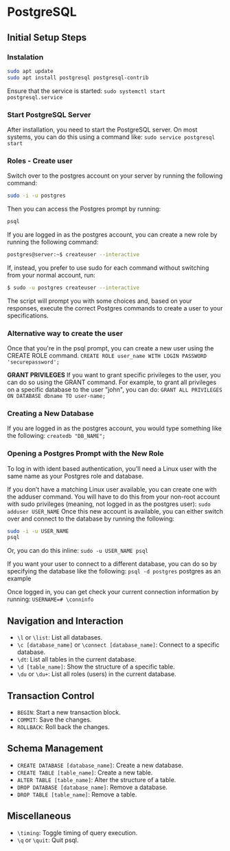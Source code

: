 # PostgreSQL

## Initial Setup Steps

### Instalation
```bash
sudo apt update
sudo apt install postgresql postgresql-contrib
```
Ensure that the service is started:
`sudo systemctl start postgresql.service`

### Start PostgreSQL Server 
After installation, you need to start the PostgreSQL server. On most systems, you can do this using a command like:
`sudo service postgresql start`

### Roles - Create user
Switch over to the postgres account on your server by running the following command: 
```bash
sudo -i -u postgres
```
Then you can access the Postgres prompt by running:
```bash
psql
```
If you are logged in as the postgres account, you can create a new role by running the following command:
```bash
postgres@server:~$ createuser --interactive
```
If, instead, you prefer to use sudo for each command without switching from your normal account, run:
```bash
$ sudo -u postgres createuser --interactive
```
The script will prompt you with some choices and, based on your responses, execute the correct Postgres commands to create a user to your specifications.

### Alternative way to create the user
Once that you're in the psql prompt, you can create a new user using the CREATE ROLE command.
`CREATE ROLE user_name WITH LOGIN PASSWORD 'securepassword';`

**GRANT PRIVILEGES**
If you want to grant specific privileges to the user, you can do so using the GRANT command. For example, to grant all privileges on a specific database to the user "john", you can do:
`GRANT ALL PRIVILEGES ON DATABASE dbname TO user-name;`

### Creating a New Database
If you are logged in as the postgres account, you would type something like the following:
`createdb "DB_NAME";`

### Opening a Postgres Prompt with the New Role
To log in with ident based authentication, you’ll need a Linux user with the same name as your Postgres role and database.

If you don’t have a matching Linux user available, you can create one with the adduser command. You will have to do this from your non-root account with sudo privileges (meaning, not logged in as the postgres user):
`sudo adduser USER_NAME`
Once this new account is available, you can either switch over and connect to the database by running the following:
```bash
sudo -i -u USER_NAME
psql
```
Or, you can do this inline:
`sudo -u USER_NAME psql`

If you want your user to connect to a different database, you can do so by specifying the database like the following:
`psql -d postgres` postgres as an example

Once logged in, you can get check your current connection information by running:
`USERNAME=# \conninfo`

## Navigation and Interaction

- `\l` or `\list`: List all databases.
- `\c [database_name]` or `\connect [database_name]`: Connect to a specific database.
- `\dt`: List all tables in the current database.
- `\d [table_name]`: Show the structure of a specific table.
- `\du` or `\du+`: List all roles (users) in the current database.


## Transaction Control

- `BEGIN`: Start a new transaction block.
- `COMMIT`: Save the changes.
- `ROLLBACK`: Roll back the changes.

## Schema Management

- `CREATE DATABASE [database_name]`: Create a new database.
- `CREATE TABLE [table_name]`: Create a new table.
- `ALTER TABLE [table_name]`: Alter the structure of a table.
- `DROP DATABASE [database_name]`: Remove a database.
- `DROP TABLE [table_name]`: Remove a table.




## Miscellaneous

- `\timing`: Toggle timing of query execution.
- `\q` or `\quit`: Quit psql.